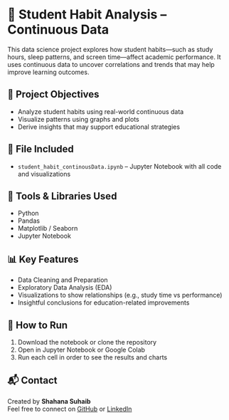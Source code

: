 # 📘 Student Habit Analysis – Continuous Data

This data science project explores how student habits—such as study hours, sleep patterns, and screen time—affect academic performance. It uses continuous data to uncover correlations and trends that may help improve learning outcomes.

## 🧠 Project Objectives

- Analyze student habits using real-world continuous data
- Visualize patterns using graphs and plots
- Derive insights that may support educational strategies

## 📂 File Included

- `student_habit_continousData.ipynb` – Jupyter Notebook with all code and visualizations

## 🔧 Tools & Libraries Used

- Python  
- Pandas  
- Matplotlib / Seaborn  
- Jupyter Notebook  

## 📊 Key Features

- Data Cleaning and Preparation  
- Exploratory Data Analysis (EDA)  
- Visualizations to show relationships (e.g., study time vs performance)  
- Insightful conclusions for education-related improvements

## 🚀 How to Run

1. Download the notebook or clone the repository  
2. Open in Jupyter Notebook or Google Colab  
3. Run each cell in order to see the results and charts



## 📬 Contact

Created by **Shahana Suhaib**  
Feel free to connect on [GitHub](https://github.com/Shanu21-sigma) or [LinkedIn](https://www.linkedin.com/in/YourLinkedInUsername)
